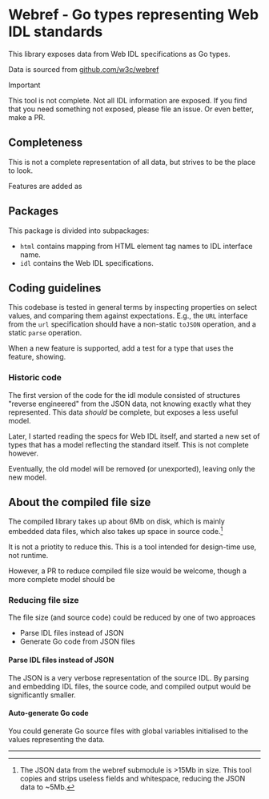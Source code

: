 # Webref - Go types representing Web IDL standards

This library exposes data from Web IDL specifications as Go types.

Data is sourced from [github.com/w3c/webref](https://github.com/w3c/webref)

> [!IMPORTANT]
>
> This tool is not complete. Not all IDL information are exposed. If you find
> that you need something not exposed, please file an issue. Or even better,
> make a PR.

## Completeness

This is not a complete representation of all data, but strives to be the place
to look.

Features are added as 

## Packages

This package is divided into subpackages:

- `html` contains mapping from HTML element tag names to IDL interface name.
- `idl` contains the Web IDL specifications.

## Coding guidelines

This codebase is tested in general terms by inspecting properties on select
values, and comparing them against expectations. E.g., the `URL` interface from
the `url` specification should have a non-static `toJSON` operation, and a
static `parse` operation.

When a new feature is supported, add a test for a type that uses the feature,
showing.

### Historic code

The first version of the code for the idl module consisted of structures
"reverse engineered" from the JSON data, not knowing exactly what they
represented. This data _should_ be complete, but exposes a less useful model.

Later, I started reading the specs for Web IDL itself, and started a new set of
types that has a model reflecting the standard itself. This is not complete
however.

Eventually, the old model will be removed (or unexported), leaving only the new
model.

## About the compiled file size

The compiled library takes up about 6Mb on disk, which is mainly embedded data
files, which also takes up space in source code.[^1]

It is not a priotity to reduce this. This is a tool intended for design-time
use, not runtime.

However, a PR to reduce compiled file size would be welcome, though a more
complete model should be 

### Reducing file size

The file size (and source code) could be reduced by one of two approaces

- Parse IDL files instead of JSON
- Generate Go code from JSON files

#### Parse IDL files instead of JSON

The JSON is a very verbose representation of the source IDL. By parsing and
embedding IDL files, the source code, and compiled output would be significantly
smaller.

#### Auto-generate Go code

You could generate Go source files with global variables initialised to the
values representing the data.

---

[^1]: The JSON data from the webref submodule is >15Mb in size. This tool copies
    and strips useless fields and whitespace, reducing the JSON data to ~5Mb.
